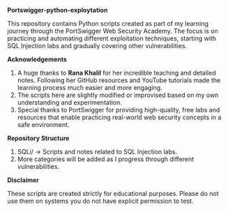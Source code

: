 **Portswigger-python-exploytation**

This repository contains Python scripts created as part of my learning journey through the PortSwigger Web Security Academy. The focus is on practicing and automating different exploitation techniques, starting with SQL Injection labs and gradually covering other vulnerabilities.

**Acknowledgements**

1. A huge thanks to **Rana Khalil** for her incredible teaching and detailed notes. Following her GitHub resources and YouTube tutorials made the learning process much easier and more engaging.
2. The scripts here are slightly modified or improvised based on my own understanding and experimentation.
3. Special thanks to PortSwigger for providing high-quality, free labs and resources that enable practicing real-world web security concepts in a safe environment.

**Repository Structure**

1. SQLi/ → Scripts and notes related to SQL Injection labs.
2. More categories will be added as I progress through different vulnerabilities.

**Disclaimer**

These scripts are created strictly for educational purposes. Please do not use them on systems you do not have explicit permission to test.
